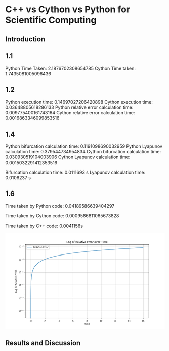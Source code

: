 # C++ vs Cython vs Python for Scientific Computing

## Introduction

## 1.1

Python Time Taken: 2.1876702308654785
Cython Time taken: 1.7435081005096436

## 1.2

Python execution time: 0.14697027206420898
Cython execution time: 0.03648805618286133
Python relative error calculation time: 0.009775400161743164
Cython relative error calculation time: 0.0016863346099853516

## 1.4

Python bifurcation calculation time: 0.1191098690032959
Python Lyapunov calculation time: 0.379544734954834
Cython bifurcation calculation time: 0.030930519104003906
Cython Lyapunov calculation time: 0.0015032291412353516

Bifurcation calculation time: 0.0111693 s
Lyapunov calculation time: 0.0106237 s

## 1.6

Time taken by Python code: 0.04189586639404297

Time taken by Cython code: 0.0009586811065673828

Time taken by C++ code: 0.0041156s

![](1.6_Implicit_ODE_Solver\plots\Figure_1.png)

## Results and Discussion
